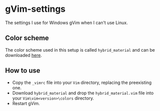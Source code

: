 # gVim-settings

The settings I use for Windows gVim when I can't use Linux.

## Color scheme

The color scheme used in this setup is called `hybrid_material` and can be downloaded [here](https://github.com/kristijanhusak/vim-hybrid-material).

## How to use

* Copy the `_vimrc` file into your `Vim` directory, replacing the preexisting one.
* Download `hybrid_material` and drop the `hybrid_material.vim` file into your `Vim\vim<version>\colors` directory.
* Restart gVim.
